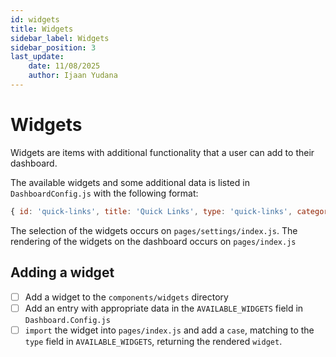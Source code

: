 ```yaml
---
id: widgets
title: Widgets
sidebar_label: Widgets
sidebar_position: 3
last_update:
    date: 11/08/2025
    author: Ijaan Yudana
---
```


# Widgets

Widgets are items with additional functionality that a user can add to their dashboard. 

The available widgets and some additional data is listed in `DashboardConfig.js` with the following format:

```js
{ id: 'quick-links', title: 'Quick Links', type: 'quick-links', category: 'Links', enabled: 'true' },
```

The selection of the widgets occurs on `pages/settings/index.js`. The rendering of the widgets on the dashboard occurs on `pages/index.js`

## Adding a widget

- [ ] Add a widget to the `components/widgets` directory
- [ ] Add an entry with appropriate data in the `AVAILABLE_WIDGETS` field in `Dashboard.Config.js`
- [ ] `import` the widget into `pages/index.js` and add a `case`, matching to the `type` field in `AVAILABLE_WIDGETS`, returning the rendered `widget`.
